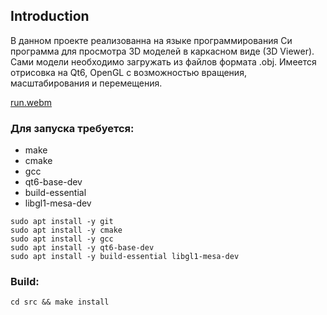 ## Introduction

В данном проекте реализованна на языке программирования Си программа для просмотра 3D моделей в каркасном виде (3D Viewer). Сами модели необходимо загружать из файлов формата .obj. Имеется отрисовка на Qt6, OpenGL с возможностью вращения, масштабирования и перемещения.

[run.webm](https://user-images.githubusercontent.com/56389088/222218202-2df6991d-07c4-4fb2-af2b-67bd05a48ee3.webm)

### Для запуска требуется:

- make
- cmake
- gcc
- qt6-base-dev
- build-essential 
- libgl1-mesa-dev

```
sudo apt install -y git
sudo apt install -y cmake
sudo apt install -y gcc
sudo apt install -y qt6-base-dev
sudo apt install -y build-essential libgl1-mesa-dev
```

### Build:
```
cd src && make install
